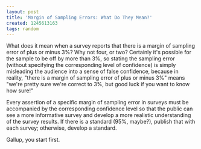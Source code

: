 ```yaml
---
layout: post
title: 'Margin of Sampling Errors: What Do They Mean?'
created: 1245613163
tags: random
---
```

What does it mean when a survey reports that there is a margin of sampling error of plus or minus 3%? Why not four, or two? Certainly it's possible for the sample to be off by more than 3%, so stating the sampling error (without specifying the corresponding level of confidence) is simply misleading the audience into a sense of false confidence, because in reality, "there is a margin of sampling error of plus or minus 3%" means "we're pretty sure we're correct to 3%, but good luck if you want to know how sure!"

Every assertion of a specific margin of sampling error in surveys must be accompanied by the corresponding confidence level so that the public can see a more informative survey and develop a more realistic understanding of the survey results. If there is a standard (95%, maybe?), publish that with each survey; otherwise, develop a standard.

Gallup, you start first.
